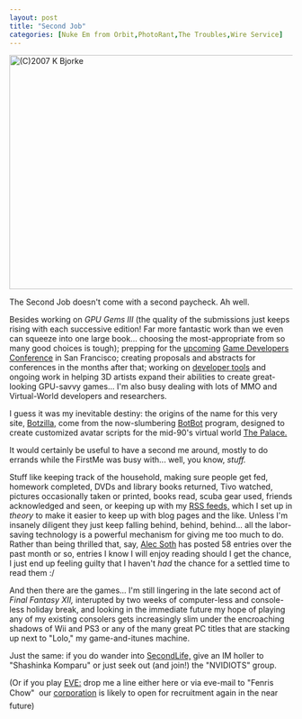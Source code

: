 ```yaml
---
layout: post
title: "Second Job"
categories: [Nuke Em from Orbit,PhotoRant,The Troubles,Wire Service]
---
```

<img title="(C)2007 K Bjorke" src="http://www.botzilla.com/blog/pix2007/IMG_0239.jpg" width="807" height="416" border="0" />

The Second Job doesn't come with a second paycheck. Ah well.

Besides working on <i>GPU Gems III</i> (the quality of the submissions just keeps rising with each successive edition! Far more fantastic work than we even can squeeze into one large book... choosing the most-appropriate from so many good choices is tough); prepping for the <a href="http://upcoming.org/event/71922/">upcoming</a> <a href="www.gdconf.com/ ">Game Developers Conference</a> in San Francisco; creating proposals and abstracts for conferences in the months after that; working on <a href="http://developer.nvidia.com/">developer tools</a> and ongoing work in helping 3D artists expand their abilities to create great-looking GPU-savvy games... I'm also busy dealing with lots of MMO and Virtual-World developers and researchers.

I guess it was my inevitable destiny: the origins of the name for this very site, <a href="http://www.botzilla.com/">Botzilla,</a> come from the now-slumbering <a href="http://www.botzilla.com/house/ibot.html">BotBot</a> program, designed to create customized avatar scripts for the mid-90's virtual world <a href="http://en.wikipedia.org/wiki/The_Palace_%28computer_program%29">The Palace.</a>

It </i>would</i> certainly be useful to have a second me around, mostly to do errands while the FirstMe was busy with... well, you know, <i>stuff.</i>

Stuff like keeping track of the household, making sure people get fed, homework completed, DVDs and library books returned, Tivo watched, pictures occasionally taken or printed, books read, scuba gear used, friends acknowledged and seen, or keeping up with my <a href="http://www.bloglines.com/public/bjorke">RSS feeds,</a> which I set up in <i>theory</i> to make it easier to keep up with blog pages and the like. Unless I'm insanely diligent they just keep falling behind, behind, behind... all the labor-saving technology is a powerful mechanism for giving me too much to do. Rather than being thrilled that, say, <a href="http://alecsoth.com/blog/">Alec Soth</a> has posted 58 entries over the past month or so, entries I know I will enjoy reading should I get the chance, I just end up feeling guilty that I haven't <i>had</i> the chance for a settled time to read them :/

And then there are the games... I'm still lingering in the late second act of <i>Final Fantasy XII,</i> interupted by two weeks of computer-less and console-less holiday break, and looking in the immediate future my hope of playing any of my existing consolers gets increasingly slim under the encroaching shadows of Wii and PS3 or any of the many great PC titles that are stacking up next to "Lolo," my game-and-itunes machine.

Just the same: if you do wander into <a href="http://secondlife.com/">SecondLife,</a> give an IM holler to "Shashinka Komparu" or just seek out (and join!) the "NVIDIOTS" group.

(Or if you play <a href="http://www.eve-online.com/">EVE:</a> drop me a line either here or via eve-mail to "Fenris Chow" &#151; our <a href="http://www.eve-msyds.com/">corporation</a> is likely to open for recruitment again in the near future)


